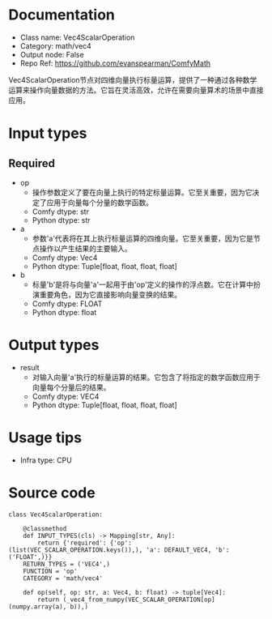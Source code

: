 # Documentation
- Class name: Vec4ScalarOperation
- Category: math/vec4
- Output node: False
- Repo Ref: https://github.com/evanspearman/ComfyMath

Vec4ScalarOperation节点对四维向量执行标量运算，提供了一种通过各种数学运算来操作向量数据的方法。它旨在灵活高效，允许在需要向量算术的场景中直接应用。

# Input types
## Required
- op
    - 操作参数定义了要在向量上执行的特定标量运算。它至关重要，因为它决定了应用于向量每个分量的数学函数。
    - Comfy dtype: str
    - Python dtype: str
- a
    - 参数'a'代表将在其上执行标量运算的四维向量。它至关重要，因为它是节点操作以产生结果的主要输入。
    - Comfy dtype: Vec4
    - Python dtype: Tuple[float, float, float, float]
- b
    - 标量'b'是将与向量'a'一起用于由'op'定义的操作的浮点数。它在计算中扮演重要角色，因为它直接影响向量变换的结果。
    - Comfy dtype: FLOAT
    - Python dtype: float

# Output types
- result
    - 对输入向量'a'执行的标量运算的结果。它包含了将指定的数学函数应用于向量每个分量后的结果。
    - Comfy dtype: VEC4
    - Python dtype: Tuple[float, float, float, float]

# Usage tips
- Infra type: CPU

# Source code
```
class Vec4ScalarOperation:

    @classmethod
    def INPUT_TYPES(cls) -> Mapping[str, Any]:
        return {'required': {'op': (list(VEC_SCALAR_OPERATION.keys()),), 'a': DEFAULT_VEC4, 'b': ('FLOAT',)}}
    RETURN_TYPES = ('VEC4',)
    FUNCTION = 'op'
    CATEGORY = 'math/vec4'

    def op(self, op: str, a: Vec4, b: float) -> tuple[Vec4]:
        return (_vec4_from_numpy(VEC_SCALAR_OPERATION[op](numpy.array(a), b)),)
```